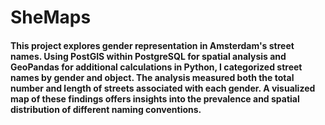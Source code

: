 # SheMaps
#### This project explores gender representation in Amsterdam's street names. Using PostGIS within PostgreSQL for spatial analysis and GeoPandas for additional calculations in Python, I categorized street names by gender and object. The analysis measured both the total number and length of streets associated with each gender. A visualized map of these findings offers insights into the prevalence and spatial distribution of different naming conventions.
